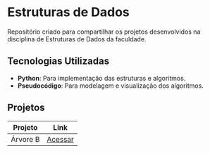 # Estruturas de Dados   
Repositório criado para compartilhar os projetos desenvolvidos na disciplina de Estruturas de Dados da faculdade.

## Tecnologias Utilizadas  
- **Python**: Para implementação das estruturas e algoritmos.  
- **Pseudocódigo**: Para modelagem e visualização dos algoritmos.  

## Projetos  
| **Projeto**                | **Link**  |  
|----------------------------|-----------|  
| Árvore B                   | [Acessar](https://github.com/deisesan/EstruturasDados/blob/884a443c40dde9fa3b6edf4d193f9bc106924251/Arvores/B.py)|  

